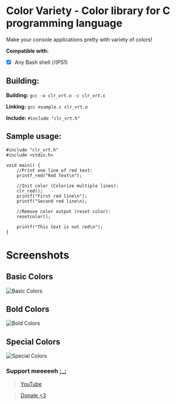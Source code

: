 # Color Variety - Color library for C programming language

Make your console applications pretty with variety of colors!


**Compatible with:**
* [x] Any Bash shell   //(PS1)


## Building:
**Building:** `gcc -o clr_vrt.o -c clr_vrt.c`

**Linking:**  `gcc example.c clr_vrt.o`

**Include:**  `#include "clr_vrt.h"`


## Sample usage:
```
#include "clr_vrt.h"
#include <stdio.h>

void main() {
    //Print one line of red text:
    printf_red("Red Text\n");

    //Init color (Colorize multiple lines):
    clr_red();
    printf("First red line\n");
    printf("Second red line\n);
    
    //Remove color output (reset color):
    resetcolor();

    printf("This text is not red\n");
}

```
# Screenshots

## Basic Colors
![Basic Colors](https://raw.githubusercontent.com/Volvo2v1/Color-Variety/master/screenshots/Screenshot_4533.png)

## Bold Colors
![Bold Colors](https://raw.githubusercontent.com/Volvo2v1/Color-Variety/master/screenshots/Screenshot_4534.png)

## Special Colors
![Special Colors](https://raw.githubusercontent.com/Volvo2v1/Color-Variety/master/screenshots/Screenshot_4535.png)






### Support meeeeeh ;_;
>[YouTube](https://youtube.com/Volvo2v1)

>[Donate <3](https://paypal.me/2v1)
